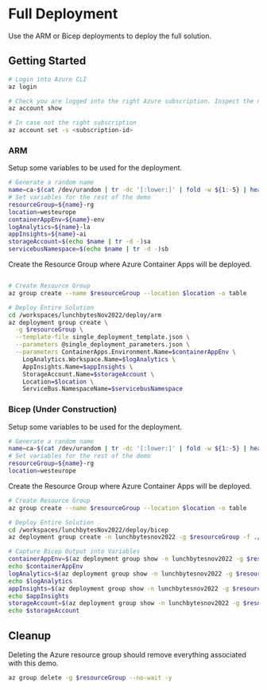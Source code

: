 # Full Deployment

Use the ARM or Bicep deployments to deploy the full solution.

## Getting Started

```bash
# Login into Azure CLI
az login

# Check you are logged into the right Azure subscription. Inspect the name field
az account show

# In case not the right subscription
az account set -s <subscription-id>

```

### ARM

Setup some variables to be used for the deployment.

```bash
# Generate a random name
name=ca-$(cat /dev/urandom | tr -dc '[:lower:]' | fold -w ${1:-5} | head -n 1)
# Set variables for the rest of the demo
resourceGroup=${name}-rg
location=westeurope
containerAppEnv=${name}-env
logAnalytics=${name}-la
appInsights=${name}-ai
storageAccount=$(echo $name | tr -d -)sa
servicebusNamespace=$(echo $name | tr -d -)sb
```

Create the Resource Group where Azure Container Apps will be deployed.

```bash

# Create Resource Group
az group create --name $resourceGroup --location $location -o table
```

```bash
# Deploy Entire Solution
cd /workspaces/lunchbytesNov2022/deploy/arm
az deployment group create \
  -g $resourceGroup \
  --template-file single_deployment_template.json \
  --parameters @single_deployment_parameters.json \
  --parameters ContainerApps.Environment.Name=$containerAppEnv \
    LogAnalytics.Workspace.Name=$logAnalytics \
    AppInsights.Name=$appInsights \
    StorageAccount.Name=$storageAccount \
    Location=$location \
    ServiceBus.NamespaceName=$servicebusNamespace
```

### Bicep (Under Construction)

Setup some variables to be used for the deployment.

```bash
# Generate a random name
name=ca-$(cat /dev/urandom | tr -dc '[:lower:]' | fold -w ${1:-5} | head -n 1)
# Set variables for the rest of the demo
resourceGroup=${name}-rg
location=westeurope
```

Create the Resource Group where Azure Container Apps will be deployed.

```bash
# Create Resource Group
az group create --name $resourceGroup --location $location -o table
```

```bash
# Deploy Entire Solution
cd /workspaces/lunchbytesNov2022/deploy/bicep
az deployment group create -n lunchbytesnov2022 -g $resourceGroup -f ./single_deployment_template.bicep

# Capture Bicep Output into Variables
containerAppEnv=$(az deployment group show -n lunchbytesnov2022 -g $resourceGroup -o json --query properties.outputs.containerAppEnvName.value -o tsv)
echo $containerAppEnv
logAnalytics=$(az deployment group show -n lunchbytesnov2022 -g $resourceGroup -o json --query properties.outputs.logAnalyticsName.value -o tsv)
echo $logAnalytics
appInsights=$(az deployment group show -n lunchbytesnov2022 -g $resourceGroup -o json --query properties.outputs.appInsightsName.value -o tsv)
echo $appInsights
storageAccount=$(az deployment group show -n lunchbytesnov2022 -g $resourceGroup -o json --query properties.outputs.storageAccountName.value -o tsv)
echo $storageAccount
```

## Cleanup

Deleting the Azure resource group should remove everything associated with this demo.

```bash
az group delete -g $resourceGroup --no-wait -y
```
